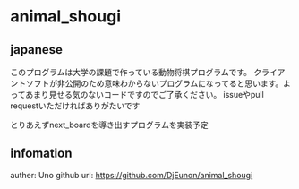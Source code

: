 # animal_shougi

## japanese
このプログラムは大学の課題で作っている動物将棋プログラムです。
クライアントソフトが非公開のため意味わからないプログラムになってると思います。よってあまり見せる気のないコードですのでご了承ください。
issueやpull requestいただければありがたいです


とりあえずnext_boardを導き出すプログラムを実装予定


## infomation
auther:			Uno
github url:		https://github.com/DjEunon/animal_shougi